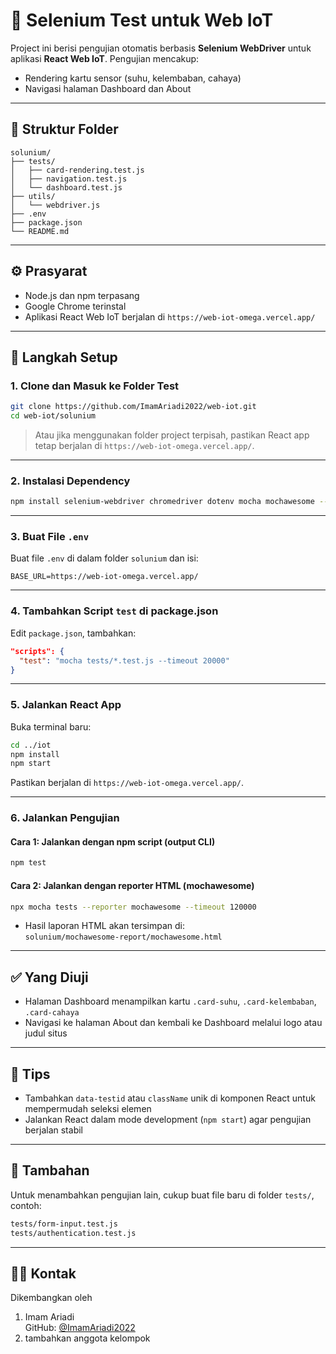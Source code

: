 # 🧪 Selenium Test untuk Web IoT

Project ini berisi pengujian otomatis berbasis **Selenium WebDriver** untuk aplikasi **React Web IoT**. Pengujian mencakup:

- Rendering kartu sensor (suhu, kelembaban, cahaya)
- Navigasi halaman Dashboard dan About

---

## 📁 Struktur Folder

```
solunium/
├── tests/
│   ├── card-rendering.test.js
│   ├── navigation.test.js
│   └── dashboard.test.js
├── utils/
│   └── webdriver.js
├── .env
├── package.json
└── README.md
```

---

## ⚙️ Prasyarat

- Node.js dan npm terpasang
- Google Chrome terinstal
- Aplikasi React Web IoT berjalan di `https://web-iot-omega.vercel.app/`

---

## 🚀 Langkah Setup

### 1. Clone dan Masuk ke Folder Test

```bash
git clone https://github.com/ImamAriadi2022/web-iot.git
cd web-iot/solunium
```

> Atau jika menggunakan folder project terpisah, pastikan React app tetap berjalan di `https://web-iot-omega.vercel.app/`.

---

### 2. Instalasi Dependency

```bash
npm install selenium-webdriver chromedriver dotenv mocha mochawesome --save-dev
```

---

### 3. Buat File `.env`

Buat file `.env` di dalam folder `solunium` dan isi:

```
BASE_URL=https://web-iot-omega.vercel.app/
```

---

### 4. Tambahkan Script `test` di package.json

Edit `package.json`, tambahkan:

```json
"scripts": {
  "test": "mocha tests/*.test.js --timeout 20000"
}
```

---

### 5. Jalankan React App

Buka terminal baru:

```bash
cd ../iot
npm install
npm start
```

Pastikan berjalan di `https://web-iot-omega.vercel.app/`.

---

### 6. Jalankan Pengujian

#### Cara 1: Jalankan dengan npm script (output CLI)
```bash
npm test
```

#### Cara 2: Jalankan dengan reporter HTML (mochawesome)
```bash
npx mocha tests --reporter mochawesome --timeout 120000
```
- Hasil laporan HTML akan tersimpan di:  
  `solunium/mochawesome-report/mochawesome.html`

---

## ✅ Yang Diuji

* Halaman Dashboard menampilkan kartu `.card-suhu`, `.card-kelembaban`, `.card-cahaya`
* Navigasi ke halaman About dan kembali ke Dashboard melalui logo atau judul situs

---

## 📌 Tips

* Tambahkan `data-testid` atau `className` unik di komponen React untuk mempermudah seleksi elemen
* Jalankan React dalam mode development (`npm start`) agar pengujian berjalan stabil

---

## 📂 Tambahan

Untuk menambahkan pengujian lain, cukup buat file baru di folder `tests/`, contoh:

```bash
tests/form-input.test.js
tests/authentication.test.js
```

---

## 🧑‍💻 Kontak

Dikembangkan oleh 
1. Imam Ariadi  
   GitHub: [@ImamAriadi2022](https://github.com/ImamAriadi2022)
2. tambahkan anggota kelompok
